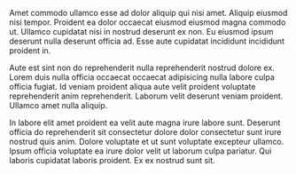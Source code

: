 Amet commodo ullamco esse ad dolor aliquip qui nisi amet. Aliquip eiusmod nisi tempor. Proident ea dolor occaecat eiusmod eiusmod magna commodo ut. Ullamco cupidatat nisi in nostrud deserunt ex non. Eu eiusmod ipsum deserunt nulla deserunt officia ad. Esse aute cupidatat incididunt incididunt proident in.

Aute est sint non do reprehenderit nulla reprehenderit nostrud dolore ex. Lorem duis nulla officia occaecat occaecat adipisicing nulla labore culpa officia fugiat. Id veniam proident aliqua aute velit proident voluptate reprehenderit anim reprehenderit. Laborum velit deserunt veniam proident. Ullamco amet nulla aliquip.

In labore elit amet proident ea velit aute magna irure labore sunt. Deserunt officia do reprehenderit sit consectetur dolore dolor consectetur sunt irure nostrud quis anim. Dolore voluptate et ut sunt voluptate excepteur ullamco. Ipsum officia voluptate ea irure dolor velit ut laborum culpa pariatur. Qui laboris cupidatat laboris proident. Ex ex nostrud sunt sit.
